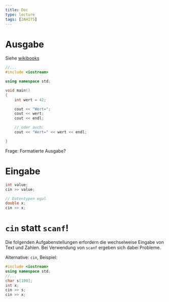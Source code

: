 ```yaml
---
title: Doc
type: lecture
tags: [2AHITS]
---
```




# Ausgabe

Siehe [wikibooks](https://de.wikibooks.org/wiki/C%2B%2B-Programmierung:_Einfache_Ein-_und_Ausgabe)

```c++
//...
#include <iostream>

using namespace std;

void main()
{
    int wert = 42;

    cout << "Wert=";
    cout << wert;
    cout << endl;

    // oder auch:
    cout << "Wert=" << wert << endl;

}
```

Frage: Formatierte Ausgabe?


# Eingabe

```c++
int value;
cin >> value;

// Datentypen egal
double x;
cin >> x;

```



# `cin` statt `scanf`!

Die folgenden Aufgabenstellungen erfordern die wechselweise Eingabe von Text und Zahlen.
Bei Verwendung von `scanf` ergeben sich dabei  Probleme.

Alternative: `cin`, Beispiel:

```c++
#include <iostream>
using namespace std;
//...
char s[100];
int x;
cin >> s;
cin >> x;
```

